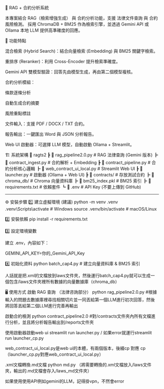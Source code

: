 📑 RAG + 合約分析系統

本專案結合 RAG（檢索增強生成） 與 合約分析功能，支援 法律文件查詢 與 合約風險檢測。
採用 ChromaDB + BM25 作為檢索引擎，並透過 Gemini API 或 Ollama 本地 LLM 提供高準確度的回應。

🚀 功能特點

混合檢索 (Hybrid Search)：結合向量檢索 (Embedding) 與 BM25 關鍵字檢索。

重排序 (Reranker)：利用 Cross-Encoder 提升檢索準確度。

Gemini API 雙模型驗證：回答先由模型生成，再由第二個模型複核。

合約分析模組：

條款逐條分析

自動生成合約摘要

風險重點標註

文件輸入：支援 PDF / DOCX / TXT 合約。

報告輸出：一鍵匯出 Word 與 JSON 分析報告。

Web UI 啟動器：可選擇 LLM 模型，自動啟動 Ollama + Streamlit。

🏗 系統架構
📂 ragts2
 ┣ 📜 rag_pipeline2.0.py        # RAG 法律查詢 (Gemini 版本)
 ┣ 📜 contract_ingest.py        # 合約解析 + Embedding
 ┣ 📜 contract_pipeline.py      # 合約分析核心邏輯
 ┣ 📜 web_contract_ui_local.py  # Streamlit Web UI
 ┣ 📜 launcher.py               # 啟動器 (Ollama + Web UI)
 ┣ 📂 contracts/                # 存放測試合約
 ┣ 📂 chroma_db/                # Chroma 向量資料庫
 ┣ 📜 bm25_index.pkl            # BM25 索引
 ┣ 📜 requirements.txt          # 依賴套件
 ┗ 📜 .env                      # API Key (不要上傳到 GitHub)




************************************************************************************************************************




⚙️ 安裝步驟
1️⃣ 建立虛擬環境 (建議)
python -m venv .venv
.venv\Scripts\activate   # Windows
source .venv/bin/activate # macOS/Linux

2️⃣ 安裝依賴
pip install -r requirements.txt

3️⃣ 設定環境變數

建立 .env，內容如下：

GEMINI_API_KEY=你的_Gemini_API_Key

4️⃣ 初始化資料
python batch_cap4.py   # 建立向量資料庫 & BM25 索引

人話就是把.xml的文檔放到laws文件夾，然後運行batch_cap4.py就可以生成一個包含/laws文件夾裡所有數據的向量數據庫（chroma_db）

🖥 使用方式
啟動 RAG 查詢 （法律咨詢部分）
python rag_pipeline2.0.py  #根據輸入的問題去數據庫裡尋找相關切片並一同丟給第一個LLM進行初次回答，然後將回答丟給第二個LLM進行完善再輸出

啟動合約檢測
python contract_pipeline2.0 #對/contracts文件夾內所有文檔進行分析，並且將分析報告輸出到/reports文件夾

使用啟動器啟動web ui 
streamlit run launcher.py / 如果error就運行streamlit run launcher_cp.py

web_contract_ui_local.py是web ui的本體，有兩個版本，後綴cp 對應 cp（launcher_cp.py對應web_contract_ui_local.py）

.xml文檔轉換.md文檔
python md.py   （將需要轉換的.xml文檔放入/laws文件夾，輸出的.md文檔會存入/laws_md文件夾）

如果使用使用API例如gemini的LLM，記得掛vpn，不然會error